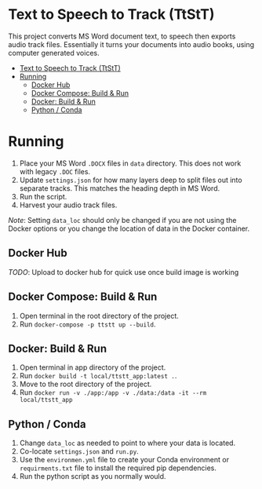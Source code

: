 # Text to Speech to Track (TtStT)

This project converts MS Word document text, to speech then exports audio track files. Essentially it turns your documents into audio books, using computer generated voices. 

- [Text to Speech to Track (TtStT)](#text-to-speech-to-track-ttstt)
- [Running](#running)
  - [Docker Hub](#docker-hub)
  - [Docker Compose: Build & Run](#docker-compose-build--run)
  - [Docker: Build & Run](#docker-build--run)
  - [Python / Conda](#python--conda)

# Running

1. Place your MS Word `.DOCX` files in `data` directory. This does not work with legacy `.DOC` files.
2. Update `settings.json` for how many layers deep to split files out into separate tracks. This matches the heading depth in MS Word.
3. Run the script. 
4. Harvest your audio track files. 

*Note*: Setting `data_loc` should only be changed if you are not using the Docker options or you change the location of data in the Docker container. 

## Docker Hub

*TODO*: Upload to docker hub for quick use once build image is working

## Docker Compose: Build & Run

1. Open terminal in the root directory of the project. 
2. Run `docker-compose -p ttstt up --build`.

## Docker: Build & Run

1. Open terminal in app directory of the project. 
2. Run `docker build -t local/ttstt_app:latest .`.
3. Move to the root directory of the project.
4. Run `docker run -v ./app:/app -v ./data:/data -it --rm local/ttstt_app`

## Python / Conda

1. Change `data_loc` as needed to point to where your data is located. 
2. Co-locate `settings.json` and `run.py`.
3. Use the `environmen.yml` file to create your Conda environment or `requirments.txt` file to install the required pip dependencies. 
4. Run the python script as you normally would.